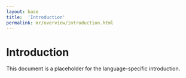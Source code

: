 ```yaml
---
layout: base
title:  'Introduction'
permalink: mr/overview/introduction.html
---
```


# Introduction

This document is a placeholder for the language-specific introduction.
